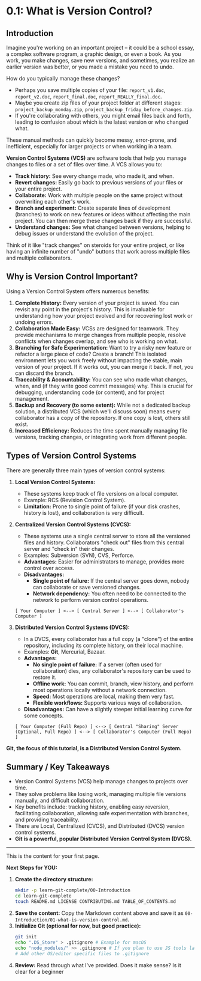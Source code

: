 # 0.1: What is Version Control?

## Introduction

Imagine you're working on an important project – it could be a school essay, a complex software program, a graphic design, or even a book. As you work, you make changes, save new versions, and sometimes, you realize an earlier version was better, or you made a mistake you need to undo.

How do you typically manage these changes?

*   Perhaps you save multiple copies of your file: `report_v1.doc`, `report_v2.doc`, `report_final.doc`, `report_REALLY_final.doc`.
*   Maybe you create zip files of your project folder at different stages: `project_backup_monday.zip`, `project_backup_friday_before_changes.zip`.
*   If you're collaborating with others, you might email files back and forth, leading to confusion about which is the latest version or who changed what.

These manual methods can quickly become messy, error-prone, and inefficient, especially for larger projects or when working in a team.

**Version Control Systems (VCS)** are software tools that help you manage changes to files or a set of files over time. A VCS allows you to:

*   **Track history:** See every change made, who made it, and when.
*   **Revert changes:** Easily go back to previous versions of your files or your entire project.
*   **Collaborate:** Work with multiple people on the same project without overwriting each other's work.
*   **Branch and experiment:** Create separate lines of development (branches) to work on new features or ideas without affecting the main project. You can then merge these changes back if they are successful.
*   **Understand changes:** See what changed between versions, helping to debug issues or understand the evolution of the project.

Think of it like "track changes" on steroids for your entire project, or like having an infinite number of "undo" buttons that work across multiple files and multiple collaborators.

## Why is Version Control Important?

Using a Version Control System offers numerous benefits:

1.  **Complete History:** Every version of your project is saved. You can revisit any point in the project's history. This is invaluable for understanding how your project evolved and for recovering lost work or undoing errors.
2.  **Collaboration Made Easy:** VCSs are designed for teamwork. They provide mechanisms to merge changes from multiple people, resolve conflicts when changes overlap, and see who is working on what.
3.  **Branching for Safe Experimentation:** Want to try a risky new feature or refactor a large piece of code? Create a branch! This isolated environment lets you work freely without impacting the stable, main version of your project. If it works out, you can merge it back. If not, you can discard the branch.
4.  **Traceability & Accountability:** You can see who made what changes, when, and (if they write good commit messages) why. This is crucial for debugging, understanding code (or content), and for project management.
5.  **Backup and Recovery (to some extent):** While not a dedicated backup solution, a distributed VCS (which we'll discuss soon) means every collaborator has a copy of the repository. If one copy is lost, others still exist.
6.  **Increased Efficiency:** Reduces the time spent manually managing file versions, tracking changes, or integrating work from different people.

## Types of Version Control Systems

There are generally three main types of version control systems:

1.  **Local Version Control Systems:**
    *   These systems keep track of file versions on a local computer.
    *   Example: RCS (Revision Control System).
    *   **Limitation:** Prone to single point of failure (if your disk crashes, history is lost), and collaboration is very difficult.

2.  **Centralized Version Control Systems (CVCS):**
    *   These systems use a single central server to store all the versioned files and history. Collaborators "check out" files from this central server and "check in" their changes.
    *   Examples: Subversion (SVN), CVS, Perforce.
    *   **Advantages:** Easier for administrators to manage, provides more control over access.
    *   **Disadvantages:**
        *   **Single point of failure:** If the central server goes down, nobody can collaborate or save versioned changes.
        *   **Network dependency:** You often need to be connected to the network to perform version control operations.

    ```
    [ Your Computer ] <--> [ Central Server ] <--> [ Collaborator's Computer ]
    ```

3.  **Distributed Version Control Systems (DVCS):**
    *   In a DVCS, every collaborator has a full copy (a "clone") of the entire repository, including its complete history, on their local machine.
    *   Examples: **Git**, Mercurial, Bazaar.
    *   **Advantages:**
        *   **No single point of failure:** If a server (often used for collaboration) dies, any collaborator's repository can be used to restore it.
        *   **Offline work:** You can commit, branch, view history, and perform most operations locally without a network connection.
        *   **Speed:** Most operations are local, making them very fast.
        *   **Flexible workflows:** Supports various ways of collaboration.
    *   **Disadvantages:** Can have a slightly steeper initial learning curve for some concepts.

    ```
    [ Your Computer (Full Repo) ] <--> [ Central "Sharing" Server (Optional, Full Repo) ] <--> [ Collaborator's Computer (Full Repo) ]
    ```

**Git, the focus of this tutorial, is a Distributed Version Control System.**

## Summary / Key Takeaways

*   Version Control Systems (VCS) help manage changes to projects over time.
*   They solve problems like losing work, managing multiple file versions manually, and difficult collaboration.
*   Key benefits include: tracking history, enabling easy reversion, facilitating collaboration, allowing safe experimentation with branches, and providing traceability.
*   There are Local, Centralized (CVCS), and Distributed (DVCS) version control systems.
*   **Git is a powerful, popular Distributed Version Control System (DVCS).**

---

This is the content for your first page.

**Next Steps for YOU:**

1.  **Create the directory structure:**
    ```bash
    mkdir -p learn-git-complete/00-Introduction
    cd learn-git-complete
    touch README.md LICENSE CONTRIBUTING.md TABLE_OF_CONTENTS.md
    ```
2.  **Save the content:** Copy the Markdown content above and save it as `00-Introduction/01-what-is-version-control.md`.
3.  **Initialize Git (optional for now, but good practice):**
    ```bash
    git init
    echo ".DS_Store" > .gitignore # Example for macOS
    echo "node_modules/" >> .gitignore # If you plan to use JS tools later
    # Add other OS/editor specific files to .gitignore
    ```
4.  **Review:** Read through what I've provided. Does it make sense? Is it clear for a beginner